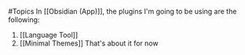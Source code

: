 #Topics 
In [[Obsidian (App)]], the plugins I'm going to be using are the following:
1. [[Language Tool]]
2. [[Minimal Themes]]
That's about it for now